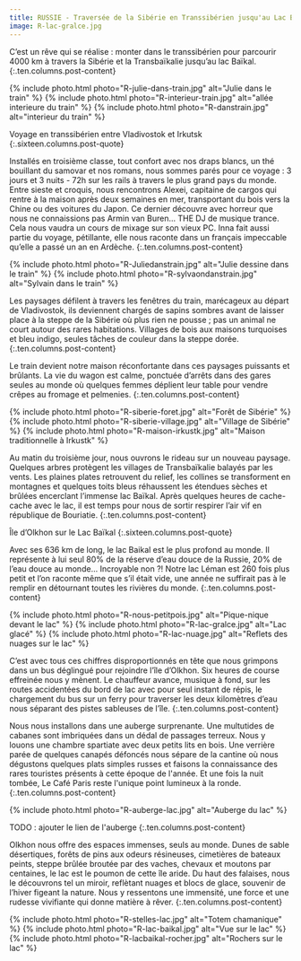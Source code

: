 ```yaml
---
title: RUSSIE - Traversée de la Sibérie en Transsibérien jusqu'au Lac Baïkal
image: R-lac-gralce.jpg
---
```


C’est un rêve qui se réalise : monter dans le transsibérien pour parcourir 4000 km à travers la Sibérie et la Transbaïkalie jusqu’au lac Baïkal.
{:.ten.columns.post-content}
<!--fin extrait-->

{% include photo.html photo="R-julie-dans-train.jpg" alt="Julie dans le train" %}
{% include photo.html photo="R-interieur-train.jpg" alt="allée interieure du train" %}
{% include photo.html photo="R-danstrain.jpg" alt="interieur du train" %}


Voyage en transsibérien entre Vladivostok et Irkutsk
{:.sixteen.columns.post-quote}


Installés en troisième classe, tout confort avec nos draps blancs, un thé bouillant du samovar et nos romans, nous sommes parés pour ce voyage : 3 jours et 3 nuits - 72h sur les rails à travers le plus grand pays du monde.
Entre sieste et croquis, nous rencontrons Alexei, capitaine de cargos qui rentre à la maison après deux semaines en mer, transportant du bois vers la Chine ou des voitures du Japon. Ce dernier découvre avec horreur que nous ne connaissions pas Armin van Buren... THE DJ de musique trance. Cela nous vaudra un cours de mixage sur son vieux PC. Inna fait aussi partie du voyage, pétillante, elle nous raconte dans un français impeccable qu’elle a passé un an en Ardèche.
{:.ten.columns.post-content}

{% include photo.html photo="R-Juliedanstrain.jpg" alt="Julie dessine dans le train" %}
{% include photo.html photo="R-sylvaondanstrain.jpg" alt="Sylvain dans le train" %}


Les paysages défilent à travers les fenêtres du train, marécageux au départ de Vladivostok, ils deviennent chargés de sapins sombres avant de laisser place à la steppe de la Sibérie où plus rien ne pousse ; pas un animal ne court autour des rares habitations. Villages de bois aux maisons turquoises et bleu indigo, seules tâches de couleur dans la steppe dorée.
{:.ten.columns.post-content}

Le train devient notre maison réconfortante dans ces paysages puissants et brûlants. La vie du wagon est calme, ponctuée d’arrêts dans des gares seules au monde où quelques femmes déplient leur table pour vendre crêpes au fromage et pelmenies.
{:.ten.columns.post-content}

{% include photo.html photo="R-siberie-foret.jpg" alt="Forêt de Sibérie" %}
{% include photo.html photo="R-siberie-village.jpg" alt="Village de Sibérie" %}
{% include photo.html photo="R-maison-irkustk.jpg" alt="Maison traditionnelle à Irkustk" %}

Au matin du troisième jour, nous ouvrons le rideau sur un nouveau paysage. Quelques arbres protègent les villages de Transbaïkalie balayés par les vents. Les plaines plates retrouvent du relief, les collines se transforment en montagnes et quelques toits bleus réhaussent les étendues sèches et brûlées encerclant l’immense lac Baïkal. Après quelques heures de cache-cache avec le lac, il est temps pour nous de sortir respirer l’air vif en république de Bouriatie.
{:.ten.columns.post-content}


Île d’Olkhon sur le Lac Baïkal 
{:.sixteen.columns.post-quote}


Avec ses 636 km de long, le lac Baikal est le plus profond au monde. Il représente à lui seul 80% de la réserve d’eau douce de la Russie, 20% de l’eau douce au monde... Incroyable non ?!
Notre lac Léman est 260 fois plus petit et l’on raconte même que s’il était vide, une année ne suffirait pas à le remplir en détournant toutes les rivières du monde. 
{:.ten.columns.post-content}

{% include photo.html photo="R-nous-petitpois.jpg" alt="Pique-nique devant le lac" %}
{% include photo.html photo="R-lac-gralce.jpg" alt="Lac glacé" %}
{% include photo.html photo="R-lac-nuage.jpg" alt="Reflets des nuages sur le lac" %}

C’est avec tous ces chiffres disproportionnés en tête que nous grimpons dans un bus déglingué pour rejoindre l’île d’Olkhon. Six heures de course effreinée nous y mènent. Le chauffeur avance, musique à fond, sur les routes accidentées du bord de lac avec pour seul instant de répis, le chargement du bus sur un ferry pour traverser les deux kilomètres d’eau nous séparant des pistes sableuses de l’île.
{:.ten.columns.post-content}

Nous nous installons dans une auberge surprenante. Une multutides de cabanes sont imbriquées dans un dédal de passages terreux. Nous y louons une chambre spartiate avec deux petits lits en bois. Une verrière parée de quelques canapés défoncés nous sépare de la cantine où nous dégustons quelques plats simples russes et faisons la connaissance des rares touristes présents à cette époque de l'année. Et une fois la nuit tombée, Le Café Paris reste l'unique point lumineux à la ronde.
{:.ten.columns.post-content}

{% include photo.html photo="R-auberge-lac.jpg" alt="Auberge du lac" %}

TODO : ajouter le lien de l'auberge
{:.ten.columns.post-content}

Olkhon nous offre des espaces immenses, seuls au monde. Dunes de sable désertiques, forêts de pins aux odeurs résineuses, cimetières de bateaux peints, steppe brûlée broutée par des vaches, chevaux et moutons par centaines, le lac est le poumon de cette île aride. Du haut des falaises, nous le découvrons tel un miroir, reflètant nuages et blocs de glace, souvenir de l’hiver figeant la nature.
Nous y ressentons une immensité, une force et une rudesse vivifiante qui donne matière à rêver.
{:.ten.columns.post-content}

{% include photo.html photo="R-stelles-lac.jpg" alt="Totem chamanique" %}
{% include photo.html photo="R-lac-baikal.jpg" alt="Vue sur le lac" %}
{% include photo.html photo="R-lacbaikal-rocher.jpg" alt="Rochers sur le lac" %}
